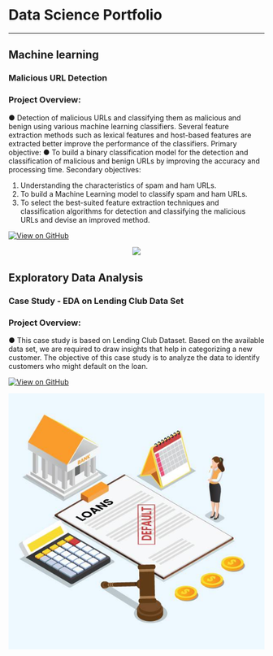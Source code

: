 # Data Science Portfolio
---
## Machine learning

### Malicious URL Detection

### Project Overview:
● Detection of malicious URLs and classifying them as malicious and benign using various
machine learning classifiers. Several feature extraction methods such as lexical features
and host-based features are extracted better improve the performance of the classifiers.
Primary objective:
● To build a binary classification model for the detection and classification of malicious and
benign URLs by improving the accuracy and processing time.
Secondary objectives:
1. Understanding the characteristics of spam and ham URLs.
2. To build a Machine Learning model to classify spam and ham URLs.
3. To select the best-suited feature extraction techniques and classification algorithms for
detection and classifying the malicious URLs and devise an improved method.

[![View on GitHub](https://img.shields.io/badge/GitHub-View_on_GitHub-blue?logo=GitHub)](https://github.com/SrinathTummala/URL-Classification)

<center><img src="assets/img/fraud_detection.jpg"/></center>


## Exploratory Data Analysis

### Case Study - EDA on Lending Club Data Set

### Project Overview:
● This case study is based on Lending Club Dataset. Based on the available data set, we are required to draw insights that help in categorizing a new customer. The objective of this case study is to analyze the data to identify customers who might default on the loan.


[![View on GitHub](https://img.shields.io/badge/GitHub-View_on_GitHub-blue?logo=GitHub)](https://github.com/SrinathTummala/EDA)

<center><img src="assets/img/loan default.JPG"/></center>





